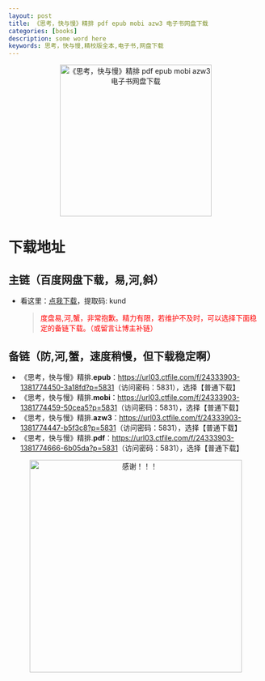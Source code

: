```yaml
---
layout: post
title: 《思考，快与慢》精排 pdf epub mobi azw3 电子书网盘下载
categories: [books]
description: some word here
keywords: 思考，快与慢,精校版全本,电子书,网盘下载
---
```


<div align="center"><img src="https://qweree.cn/wp-content/uploads/2024/10/si-kao-kuai-yu-man.jpg" alt="《思考，快与慢》精排 pdf epub mobi azw3 电子书网盘下载" width="300px" height="auto"></div>

# 下载地址

## 主链（百度网盘下载，易,河,斜）

- 看这里：[点我下载](https://pan.baidu.com/s/1iMXUbSbtZQZjDcqDmnWUyw?pwd=kund)，提取码: kund

  > <p style="color:red" >度盘易,河,蟹，非常抱歉。精力有限，若维护不及时，可以选择下面稳定的备链下载。（或留言让博主补链）</p>

## 备链（防,河,蟹，速度稍慢，但下载稳定啊）

- 《思考，快与慢》精排.**epub**：<https://url03.ctfile.com/f/24333903-1381774450-3a18fd?p=5831>（访问密码：5831），选择【普通下载】
- 《思考，快与慢》精排.**mobi**：<https://url03.ctfile.com/f/24333903-1381774459-50cea5?p=5831>（访问密码：5831），选择【普通下载】
- 《思考，快与慢》精排.**azw3**：<https://url03.ctfile.com/f/24333903-1381774447-b5f3c8?p=5831>（访问密码：5831），选择【普通下载】
- 《思考，快与慢》精排.**pdf**：<https://url03.ctfile.com/f/24333903-1381774666-6b05da?p=5831>（访问密码：5831），选择【普通下载】

<div align="center"><img src="https://pic.imgdb.cn/item/661246bf68eb935713c7f81c.gif" alt="感谢！！！" width="420px" height="auto"/></div>

